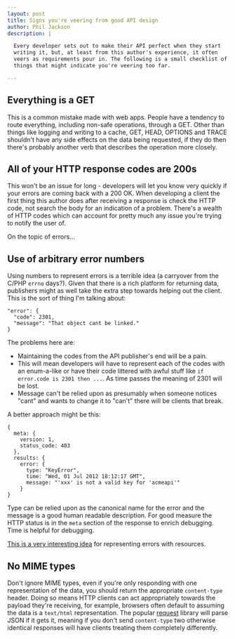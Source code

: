 ```yaml
---
layout: post
title: Signs you're veering from good API design
author: Phil Jackson
description: |

  Every developer sets out to make their API perfect when they start
  writing it, but, at least from this author's experience, it often
  veers as requirements pour in. The following is a small checklist of
  things that might indicate you're veering too far.

---
```


## Everything is a GET

This is a common mistake made with web apps. People have a tendency to
route everything, including non-safe operations, through a GET. Other
than things like logging and writing to a cache, GET, HEAD, OPTIONS
and TRACE shouldn't have any side effects on the data being requested,
if they do then there's probably another verb that describes the
operation more closely.

## All of your HTTP response codes are 200s

This won't be an issue for long - developers will let you know very
quickly if your errors are coming back with a 200 OK. When developing
a client the first thing this author does after receiving a response
is check the HTTP code, not search the body for an indication of a
problem. There's a wealth of HTTP codes which can account for pretty
much any issue you're trying to notify the user of.

On the topic of errors...

## Use of arbitrary error numbers

Using numbers to represent errors is a terrible idea (a carryover from
the C/PHP `errno` days?). Given that there is a rich platform for
returning data, publishers might as well take the extra step towards
helping out the client. This is the sort of thing I'm talking about:

    "error": {
      "code": 2301,
      "message": "That object cant be linked."
    }

The problems here are:

* Maintaining the codes from the API publisher's end will be a pain.
* This will mean developers will have to represent each of the codes
  with an enum-a-like or have their code littered with awful stuff
  like `if error.code is 2301 then ...`. As time passes the meaning of
  2301 will be lost.
* Message can't be relied upon as presumably when someone notices
  "cant" and wants to change it to "can't" there will be clients that
  break.

A better approach might be this:

    {
      meta: {
        version: 1,
        status_code: 403
      },
      results: {
        error: {
          type: "KeyError",
          time: "Wed, 01 Jul 2012 18:12:17 GMT",
          message: "'xxx' is not a valid key for 'acmeapi'"
        }
    }

Type can be relied upon as the canonical name for the error and the
message is a good human readable description. For good measure the
HTTP status is in the `meta` section of the response to enrich
debugging. Time is helpful for debugging.

[This is a very interesting idea](https://tools.ietf.org/html/draft-nottingham-http-problem-03)
for representing errors with resources.

## No MIME types

Don't ignore MIME types, even if you're only responding with one
representation of the data, you should return the appropriate
`content-type` header. Doing so means HTTP clients can act
appropriately towards the payload they're receiving, for example,
browsers often default to assuming the data is a `text/html`
representation. The popular
[request](https://github.com/mikeal/request) library will parse JSON
if it gets it, meaning if you don't send `content-type` two otherwise
identical responses will have clients treating them completely
differently.
